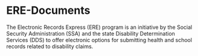 # ERE-Documents
 The Electronic Records Express (ERE) program is an initiative by the Social Security Administration (SSA) and the state Disability Determination Services (DDS) to offer electronic options for submitting health and school records related to disability claims.
